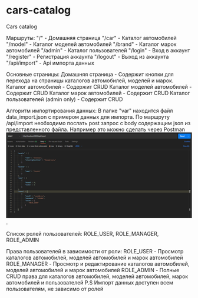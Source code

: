 # cars-catalog
 Cars catalog

Маршруты:
"/" - Домашняя страница
"/car" - Каталог автомобилей
"/model" - Каталог моделей автомобилей
"/brand" - Каталог марок автомобилей
"/admin" - Каталог пользователей
"/login" - Вход в аккаунт
"/register" - Регистрация аккаунта
"/logout" - Выход из аккаунта
"/api/import" - Api импорта данных

Основные страницы:
Домашняя страница - Содержит кнопки для перехода на страницы каталогов автомобилей, моделей и марок.
Каталог автомобилей - Содержит CRUD
Каталог моделей автомобилей - Содержит CRUD
Каталог марок автомобилей - Содержит CRUD
Каталог пользователей (admin only) - Содержит CRUD

Алгоритм импортирования данных:
В папке "var" находится файл data_import.json с примером данных для импорта.
По маршруту /api/import необходимо послать post запрос с body содержащим json из представленного файла.
Например это можно сделать через Postman ![alt text](doc/data_import.PNG "Пример запроса в Postman").

Список ролей пользователей:
ROLE_USER,
ROLE_MANAGER,
ROLE_ADMIN

Права пользователей в зависимости от роли:
ROLE_USER - Просмотр каталогов автомобилей, моделей автомобилей и марок автомобилей
ROLE_MANAGER - Просмотр и редактирование каталогов автомобилей, моделей автомобилей и марок автомобилей
ROLE_ADMIN - Полные CRUD права для каталогов автомобилей, моделей автомобилей, марок автомобилей и пользователей
P.S Импорт данных доступен всем пользователям, не зависимо от ролей